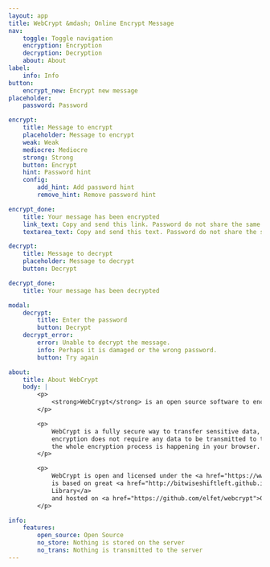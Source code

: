 ```yaml
---
layout: app
title: WebCrypt &mdash; Online Encrypt Message
nav:
    toggle: Toggle navigation
    encryption: Encryption
    decryption: Decryption
    about: About
label:
    info: Info
button:
    encrypt_new: Encrypt new message
placeholder:
    password: Password

encrypt:
    title: Message to encrypt
    placeholder: Message to encrypt
    weak: Weak
    mediocre: Mediocre
    strong: Strong
    button: Encrypt
    hint: Password hint
    config:
        add_hint: Add password hint
        remove_hint: Remove password hint

encrypt_done:
    title: Your message has been encrypted
    link_text: Copy and send this link. Password do not share the same channel as the link.
    textarea_text: Copy and send this text. Password do not share the same channel as the text.

decrypt:
    title: Message to decrypt
    placeholder: Message to decrypt
    button: Decrypt

decrypt_done:
    title: Your message has been decrypted

modal:
    decrypt:
        title: Enter the password
        button: Decrypt
    decrypt_error:
        error: Unable to decrypt the message.
        info: Perhaps it is damaged or the wrong password.
        button: Try again

about:
    title: About WebCrypt
    body: |
        <p>
            <strong>WebCrypt</strong> is an open source software to encrypt messages in the browser.
        </p>

        <p>
            WebCrypt is a fully secure way to transfer sensitive data, as no messages are stored on the server and
            encryption does not require any data to be transmitted to the server, 
            the whole encryption process is happening in your browser.
        </p>

        <p>
            WebCrypt is open and licensed under the <a href="https://www.gnu.org/licenses/gpl.html">GNU GPL</a>. It
            is based on great <a href="http://bitwiseshiftleft.github.io/sjcl/">Stanford Javascript Crypto
            Library</a>
            and hosted on <a href="https://github.com/elfet/webcrypt">GitHub</a> Pages.
        </p>

info:
    features:
        open_source: Open Source
        no_store: Nothing is stored on the server
        no_trans: Nothing is transmitted to the server
---
```


